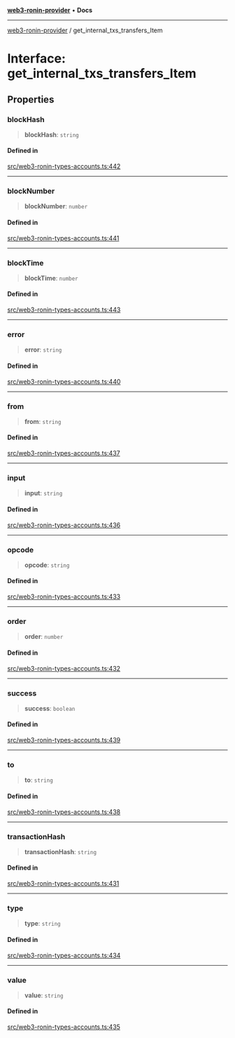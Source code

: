 [**web3-ronin-provider**](../README.md) • **Docs**

***

[web3-ronin-provider](../globals.md) / get\_internal\_txs\_transfers\_Item

# Interface: get\_internal\_txs\_transfers\_Item

## Properties

### blockHash

> **blockHash**: `string`

#### Defined in

[src/web3-ronin-types-accounts.ts:442](https://github.com/chuacw/web3-ronin-provider/blob/39237bbe6c8b49680e9636774ca2ccc3dfa139fe/src/web3-ronin-types-accounts.ts#L442)

***

### blockNumber

> **blockNumber**: `number`

#### Defined in

[src/web3-ronin-types-accounts.ts:441](https://github.com/chuacw/web3-ronin-provider/blob/39237bbe6c8b49680e9636774ca2ccc3dfa139fe/src/web3-ronin-types-accounts.ts#L441)

***

### blockTime

> **blockTime**: `number`

#### Defined in

[src/web3-ronin-types-accounts.ts:443](https://github.com/chuacw/web3-ronin-provider/blob/39237bbe6c8b49680e9636774ca2ccc3dfa139fe/src/web3-ronin-types-accounts.ts#L443)

***

### error

> **error**: `string`

#### Defined in

[src/web3-ronin-types-accounts.ts:440](https://github.com/chuacw/web3-ronin-provider/blob/39237bbe6c8b49680e9636774ca2ccc3dfa139fe/src/web3-ronin-types-accounts.ts#L440)

***

### from

> **from**: `string`

#### Defined in

[src/web3-ronin-types-accounts.ts:437](https://github.com/chuacw/web3-ronin-provider/blob/39237bbe6c8b49680e9636774ca2ccc3dfa139fe/src/web3-ronin-types-accounts.ts#L437)

***

### input

> **input**: `string`

#### Defined in

[src/web3-ronin-types-accounts.ts:436](https://github.com/chuacw/web3-ronin-provider/blob/39237bbe6c8b49680e9636774ca2ccc3dfa139fe/src/web3-ronin-types-accounts.ts#L436)

***

### opcode

> **opcode**: `string`

#### Defined in

[src/web3-ronin-types-accounts.ts:433](https://github.com/chuacw/web3-ronin-provider/blob/39237bbe6c8b49680e9636774ca2ccc3dfa139fe/src/web3-ronin-types-accounts.ts#L433)

***

### order

> **order**: `number`

#### Defined in

[src/web3-ronin-types-accounts.ts:432](https://github.com/chuacw/web3-ronin-provider/blob/39237bbe6c8b49680e9636774ca2ccc3dfa139fe/src/web3-ronin-types-accounts.ts#L432)

***

### success

> **success**: `boolean`

#### Defined in

[src/web3-ronin-types-accounts.ts:439](https://github.com/chuacw/web3-ronin-provider/blob/39237bbe6c8b49680e9636774ca2ccc3dfa139fe/src/web3-ronin-types-accounts.ts#L439)

***

### to

> **to**: `string`

#### Defined in

[src/web3-ronin-types-accounts.ts:438](https://github.com/chuacw/web3-ronin-provider/blob/39237bbe6c8b49680e9636774ca2ccc3dfa139fe/src/web3-ronin-types-accounts.ts#L438)

***

### transactionHash

> **transactionHash**: `string`

#### Defined in

[src/web3-ronin-types-accounts.ts:431](https://github.com/chuacw/web3-ronin-provider/blob/39237bbe6c8b49680e9636774ca2ccc3dfa139fe/src/web3-ronin-types-accounts.ts#L431)

***

### type

> **type**: `string`

#### Defined in

[src/web3-ronin-types-accounts.ts:434](https://github.com/chuacw/web3-ronin-provider/blob/39237bbe6c8b49680e9636774ca2ccc3dfa139fe/src/web3-ronin-types-accounts.ts#L434)

***

### value

> **value**: `string`

#### Defined in

[src/web3-ronin-types-accounts.ts:435](https://github.com/chuacw/web3-ronin-provider/blob/39237bbe6c8b49680e9636774ca2ccc3dfa139fe/src/web3-ronin-types-accounts.ts#L435)
